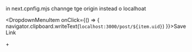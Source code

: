 in next.cpnfig.mjs channge tge origin instead o localhoat

<DropdownMenuItem onClick={() => { navigator.clipboard.writeText(`localhost:3000/post/${item.uid}`) }}>Save Link<Link2Icon /></DropdownMenuItem>

 <Link href={"/user/profile/new"} className="absolute right-5 top-2 border  rounded-lg h-7 w-7 text-center">+</Link>